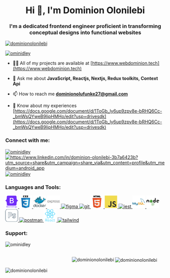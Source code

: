 <h1 align="center">Hi 👋, I'm Dominion Olonilebi</h1>
<h3 align="center">I'm a dedicated frontend engineer proficient in transforming conceptual designs into functional websites</h3>

<p align="left"> <a href="https://github.com/ryo-ma/github-profile-trophy"><img src="https://github-profile-trophy.vercel.app/?username=dominionolonilebi" alt="dominionolonilebi" /></a> </p>

<p align="left"> <a href="https://twitter.com/ominidley" target="blank"><img src="https://img.shields.io/twitter/follow/ominidley?logo=twitter&style=for-the-badge" alt="ominidley" /></a> </p>

- 👨‍💻 All of my projects are available at [https://www.webdominion.tech](https://www.webdominion.tech)

- 💬 Ask me about **JavaScript, Reactjs, Nextjs, Redux toolkits, Context Api**

- 📫 How to reach me **dominionolufunke27@gmail.com**

- 📄 Know about my experiences [https://docs.google.com/document/d/1ToGb_ly6up9zpv8e-bRHQ6Cc-_bmWsQYweB9lipHMHo/edit?usp=drivesdk](https://docs.google.com/document/d/1ToGb_ly6up9zpv8e-bRHQ6Cc-_bmWsQYweB9lipHMHo/edit?usp=drivesdk)

<h3 align="left">Connect with me:</h3>
<p align="left">
<a href="https://twitter.com/ominidley" target="blank"><img align="center" src="https://raw.githubusercontent.com/rahuldkjain/github-profile-readme-generator/master/src/images/icons/Social/twitter.svg" alt="ominidley" height="30" width="40" /></a>
<a href="https://www.linkedin.com/in/dominion-olonilebi-3b7a6423b?utm_source=share&utm_campaign=share_via&utm_content=profile&utm_medium=android_app" target="blank"><img align="center" src="https://raw.githubusercontent.com/rahuldkjain/github-profile-readme-generator/master/src/images/icons/Social/linked-in-alt.svg" alt="https://www.linkedin.com/in/dominion-olonilebi-3b7a6423b?utm_source=share&utm_campaign=share_via&utm_content=profile&utm_medium=android_app" height="30" width="40" /></a>
<a href="https://instagram.com/ominidley" target="blank"><img align="center" src="https://raw.githubusercontent.com/rahuldkjain/github-profile-readme-generator/master/src/images/icons/Social/instagram.svg" alt="ominidley" height="30" width="40" /></a>
</p>

<h3 align="left">Languages and Tools:</h3>
<p align="left"> <a href="https://getbootstrap.com" target="_blank" rel="noreferrer"> <img src="https://raw.githubusercontent.com/devicons/devicon/master/icons/bootstrap/bootstrap-plain-wordmark.svg" alt="bootstrap" width="40" height="40"/> </a> <a href="https://www.w3schools.com/css/" target="_blank" rel="noreferrer"> <img src="https://raw.githubusercontent.com/devicons/devicon/master/icons/css3/css3-original-wordmark.svg" alt="css3" width="40" height="40"/> </a> <a href="https://www.docker.com/" target="_blank" rel="noreferrer"> <img src="https://raw.githubusercontent.com/devicons/devicon/master/icons/docker/docker-original-wordmark.svg" alt="docker" width="40" height="40"/> </a> <a href="https://expressjs.com" target="_blank" rel="noreferrer"> <img src="https://raw.githubusercontent.com/devicons/devicon/master/icons/express/express-original-wordmark.svg" alt="express" width="40" height="40"/> </a> <a href="https://www.figma.com/" target="_blank" rel="noreferrer"> <img src="https://www.vectorlogo.zone/logos/figma/figma-icon.svg" alt="figma" width="40" height="40"/> </a> <a href="https://git-scm.com/" target="_blank" rel="noreferrer"> <img src="https://www.vectorlogo.zone/logos/git-scm/git-scm-icon.svg" alt="git" width="40" height="40"/> </a> <a href="https://www.w3.org/html/" target="_blank" rel="noreferrer"> <img src="https://raw.githubusercontent.com/devicons/devicon/master/icons/html5/html5-original-wordmark.svg" alt="html5" width="40" height="40"/> </a> <a href="https://developer.mozilla.org/en-US/docs/Web/JavaScript" target="_blank" rel="noreferrer"> <img src="https://raw.githubusercontent.com/devicons/devicon/master/icons/javascript/javascript-original.svg" alt="javascript" width="40" height="40"/> </a> <a href="https://jestjs.io" target="_blank" rel="noreferrer"> <img src="https://www.vectorlogo.zone/logos/jestjsio/jestjsio-icon.svg" alt="jest" width="40" height="40"/> </a> <a href="https://www.mysql.com/" target="_blank" rel="noreferrer"> <img src="https://raw.githubusercontent.com/devicons/devicon/master/icons/mysql/mysql-original-wordmark.svg" alt="mysql" width="40" height="40"/> </a> <a href="https://nodejs.org" target="_blank" rel="noreferrer"> <img src="https://raw.githubusercontent.com/devicons/devicon/master/icons/nodejs/nodejs-original-wordmark.svg" alt="nodejs" width="40" height="40"/> </a> <a href="https://www.photoshop.com/en" target="_blank" rel="noreferrer"> <img src="https://raw.githubusercontent.com/devicons/devicon/master/icons/photoshop/photoshop-line.svg" alt="photoshop" width="40" height="40"/> </a> <a href="https://postman.com" target="_blank" rel="noreferrer"> <img src="https://www.vectorlogo.zone/logos/getpostman/getpostman-icon.svg" alt="postman" width="40" height="40"/> </a> <a href="https://reactjs.org/" target="_blank" rel="noreferrer"> <img src="https://raw.githubusercontent.com/devicons/devicon/master/icons/react/react-original-wordmark.svg" alt="react" width="40" height="40"/> </a> <a href="https://tailwindcss.com/" target="_blank" rel="noreferrer"> <img src="https://www.vectorlogo.zone/logos/tailwindcss/tailwindcss-icon.svg" alt="tailwind" width="40" height="40"/> </a> </p>

<h3 align="left">Support:</h3>
<p><a href="https://www.buymeacoffee.com/ominidley"> <img align="left" src="https://cdn.buymeacoffee.com/buttons/v2/default-yellow.png" height="50" width="210" alt="ominidley" /></a></p><br><br>

<p><img align="left" src="https://github-readme-stats.vercel.app/api/top-langs?username=dominionolonilebi&show_icons=true&locale=en&layout=compact" alt="dominionolonilebi" /></p>

<p>&nbsp;<img align="center" src="https://github-readme-stats.vercel.app/api?username=dominionolonilebi&show_icons=true&locale=en" alt="dominionolonilebi" /></p>

<p><img align="center" src="https://github-readme-streak-stats.herokuapp.com/?user=dominionolonilebi&" alt="dominionolonilebi" /></p>
